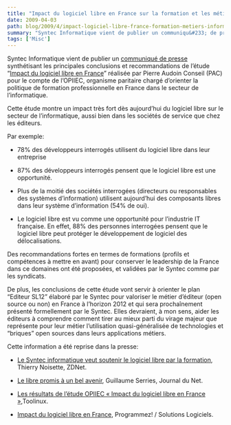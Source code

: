 ```yaml
---
title: "Impact du logiciel libre en France sur la formation et les métiers de l'informatique - Publication d'une étude de l'OPIIEC"
date: 2009-04-03
path: blog/2009/4/impact-logiciel-libre-france-formation-metiers-informatique-publication-etude-opiiec
summary: "Syntec Informatique vient de publier un communiqu&#233; de presse synth&#233;tisant les principales conclusions et recommandations de l&#8217;&#233;tude &#8220;Impact du logiciel libre en France&#8221; r&#233;alis&#233;e par Pierre Audoin Conseil (PAC) pour le compte de l&#8217;OPIIEC, organisme paritaire charg&#233; d&#8217;orienter la politique de formation professionnelle en France dans le secteur de l&#8217;informatique."
tags: ['Misc']
---
```


Syntec Informatique vient de publier un <a href="/assets/pdf/syntec-opensource.pdf">communiqu&#233; de presse</a> synth&#233;tisant les principales conclusions et recommandations de l&#8217;&#233;tude &#8220;<a href="/assets/pdf/reco-opiiec-oss.pdf">Impact du logiciel libre en France</a>&#8221; r&#233;alis&#233;e par Pierre Audoin Conseil (PAC) pour le compte de l&#8217;OPIIEC, organisme paritaire charg&#233; d&#8217;orienter la politique de formation professionnelle en France dans le secteur de l&#8217;informatique.

Cette &#233;tude montre un impact tr&#232;s fort d&#232;s aujourd&#8217;hui du logiciel libre sur le secteur de l&#8217;informatique, aussi bien dans les soci&#233;t&#233;s de service que chez les &#233;diteurs.

Par exemple:

<ul><li><p>78% des d&#233;veloppeurs interrog&#233;s utilisent du logiciel libre dans leur entreprise</p></li>
<li><p>87% des d&#233;veloppeurs interrog&#233;s pensent que le logiciel libre est une opportunit&#233;.</p></li>
<li><p>Plus de la moiti&#233; des soci&#233;t&#233;s interrog&#233;es (directeurs ou responsables des syst&#232;mes d&#8217;information) utilisent aujourd&#8217;hui des composants libres dans leur syst&#232;me d&#8217;information (54% de oui).</p></li>
<li><p>Le logiciel libre est vu comme une opportunit&#233; pour l&#8217;industrie IT fran&#231;aise. En effet, 88% des personnes interrog&#233;es pensent que le logiciel libre peut prot&#233;ger le d&#233;veloppement de logiciel des d&#233;localisations.</p></li>
</ul>

Des recommandations fortes en termes de formations (profils et comp&#233;tences &#224; mettre en avant) pour conserver le leadership de la France dans ce domaines ont &#233;t&#233; propos&#233;es, et valid&#233;es par le Syntec comme par les syndicats.

De plus, les conclusions de cette &#233;tude vont servir &#224; orienter le plan &#8220;Editeur SL12&#8221; &#233;labor&#233; par le Syntec pour valoriser le m&#233;tier d&#8217;&#233;diteur (open source ou non) en France &#224; l&#8217;horizon 2012 et qui sera procha&#238;nement pr&#233;sent&#233; formellement par le Syntec. Elles devraient, &#224; mon sens, aider les &#233;diteurs &#224; comprendre comment tirer au mieux parti du virage majeur que repr&#233;sente pour leur m&#233;tier l&#8217;utilisation quasi-g&#233;n&#233;ralis&#233;e de technologies et &#8220;briques&#8221; open sources dans leurs applications m&#233;tiers.

Cette information a &#233;t&#233; reprise dans la presse:

<ul>
<li><p><a href="http://www.zdnet.fr/blogs/2009/04/02/le-syntec-informatique-veut-soutenir-le-logiciel-libre-par-la-formation/">Le Syntec informatique veut soutenir le logiciel libre par la formation</a>, Thierry Noisette, ZDNet.</p></li>
<li><p><a href="http://www.journaldunet.com/solutions/intranet-extranet/actualite/le-libre-promis-a-un-bel-avenir.shtml">Le libre promis &#224; un bel avenir</a>, Guillaume Serries, Journal du Net.</p></li>
<li><p><a href="http://toolinux.com/lininfo/toolinux-information/communique/article/les-resultats-de-l-etude-opiiec">Les r&#233;sultats de l&#8217;&#233;tude OPIIEC &#171; Impact du logiciel libre en France &#187;</a>,Toolinux.</p></li>
<li><p><a href="http://www.programmez.com/actualites.php?titre_actu=Impact-du-logiciel-libre-en-France&amp;id_actu=4773">Impact du logiciel libre en France</a>, Programmez! / Solutions Logiciels.</p></li>
</ul>


